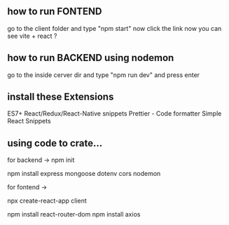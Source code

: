 ## how to run FONTEND

go to the client folder and type "npm start" now click the link
now you can see vite + react ?

## how to run BACKEND using nodemon

go to the inside cerver dir and type "npm run dev" and press enter

## install these Extensions

ES7+ React/Redux/React-Native snippets
Prettier - Code formatter
Simple React Snippets


## using code to crate...

for backend ->
npm init

npm install express mongoose dotenv cors nodemon 



for fontend ->

npx create-react-app client

npm install react-router-dom
npm install  axios